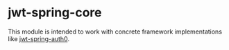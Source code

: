 # jwt-spring-core
This module is intended to work with concrete framework implementations like [jwt-spring-auth0].

[jwt-spring-auth0]:              ../jwt-spring-auth0
